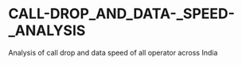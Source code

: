 # CALL-DROP_AND_DATA-_SPEED-_ANALYSIS
Analysis of call drop and data speed of all operator across India 

